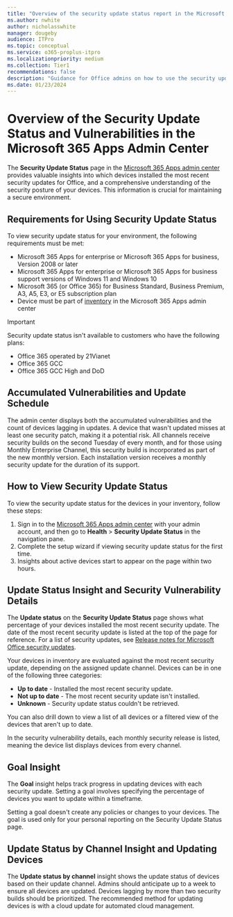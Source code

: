 ```yaml
---
title: "Overview of the security update status report in the Microsoft 365 Apps admin center"
ms.author: nwhite
author: nicholasswhite
manager: dougeby
audience: ITPro
ms.topic: conceptual
ms.service: o365-proplus-itpro
ms.localizationpriority: medium
ms.collection: Tier1
recommendations: false
description: "Guidance for Office admins on how to use the security update status feature in the Microsoft 365 Apps admin center."
ms.date: 01/23/2024
---
```


# Overview of the Security Update Status and Vulnerabilities in the Microsoft 365 Apps Admin Center

The **Security Update Status** page in the [Microsoft 365 Apps admin center](https://config.office.com) provides valuable insights into which devices installed the most recent security updates for Office, and a comprehensive understanding of the security posture of your devices. This information is crucial for maintaining a secure environment.

## Requirements for Using Security Update Status

To view security update status for your environment, the following requirements must be met:

- Microsoft 365 Apps for enterprise or Microsoft 365 Apps for business, Version 2008 or later
- Microsoft 365 Apps for enterprise or Microsoft 365 Apps for business support versions of Windows 11 and Windows 10
- Microsoft 365 (or Office 365) for Business Standard, Business Premium, A3, A5, E3, or E5 subscription plan
- Device must be part of [inventory](inventory.md) in the Microsoft 365 Apps admin center

> [!IMPORTANT]
> Security update status isn't available to customers who have the following plans:
> - Office 365 operated by 21Vianet
> - Office 365 GCC
> - Office 365 GCC High and DoD

## Accumulated Vulnerabilities and Update Schedule

The admin center displays both the accumulated vulnerabilities and the count of devices lagging in updates. A device that wasn't updated misses at least one security patch, making it a potential risk. All channels receive security builds on the second Tuesday of every month, and for those using Monthly Enterprise Channel, this security build is incorporated as part of the new monthly version. Each installation version receives a monthly security update for the duration of its support.

## How to View Security Update Status

To view the security update status for the devices in your inventory, follow these steps:

1. Sign in to the [Microsoft 365 Apps admin center](https://config.office.com) with your admin account, and then go to **Health** > **Security Update Status** in the navigation pane.
2. Complete the setup wizard if viewing security update status for the first time.
3. Insights about active devices start to appear on the page within two hours.

## Update Status Insight and Security Vulnerability Details

The **Update status** on the **Security Update Status** page shows what percentage of your devices installed the most recent security update. The date of the most recent security update is listed at the top of the page for reference. For a list of security updates, see [Release notes for Microsoft Office security updates](/officeupdates/microsoft365-apps-security-updates).

Your devices in inventory are evaluated against the most recent security update, depending on the assigned update channel. Devices can be in one of the following three categories:

- **Up to date** - Installed the most recent security update.
- **Not up to date** - The most recent security update isn't installed.
- **Unknown** - Security update status couldn't be retrieved.

You can also drill down to view a list of all devices or a filtered view of the devices that aren't up to date.

In the security vulnerability details, each monthly security release is listed, meaning the device list displays devices from every channel.

## Goal Insight

The **Goal** insight helps track progress in updating devices with each security update. Setting a goal involves specifying the percentage of devices you want to update within a timeframe.

Setting a goal doesn't create any policies or changes to your devices. The goal is used only for your personal reporting on the Security Update Status page.

## Update Status by Channel Insight and Updating Devices

The **Update status by channel** insight shows the update status of devices based on their update channel. Admins should anticipate up to a week to ensure all devices are updated. Devices lagging by more than two security builds should be prioritized. The recommended method for updating devices is with a cloud update for automated cloud management.